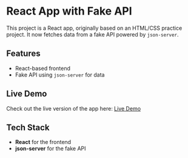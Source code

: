 # React App with Fake API

This project is a React app, originally based on an HTML/CSS practice project. It now fetches data from a fake API powered by `json-server`.

## Features

- React-based frontend
- Fake API using `json-server` for data

## Live Demo

Check out the live version of the app here: [Live Demo](https://mohammad-gh72.github.io/traverlly/)

## Tech Stack

- **React** for the frontend
- **json-server** for the fake API
